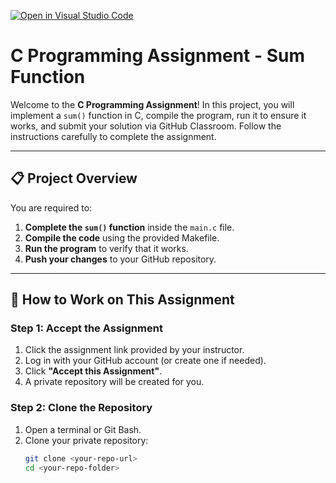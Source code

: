[![Open in Visual Studio Code](https://classroom.github.com/assets/open-in-vscode-2e0aaae1b6195c2367325f4f02e2d04e9abb55f0b24a779b69b11b9e10269abc.svg)](https://classroom.github.com/online_ide?assignment_repo_id=16718452&assignment_repo_type=AssignmentRepo)
# C Programming Assignment - Sum Function

Welcome to the **C Programming Assignment**! In this project, you will implement a `sum()` function in C, compile the program, run it to ensure it works, and submit your solution via GitHub Classroom. Follow the instructions carefully to complete the assignment.

---

## 📋 **Project Overview**

You are required to:
1. **Complete the `sum()` function** inside the `main.c` file.
2. **Compile the code** using the provided Makefile.
3. **Run the program** to verify that it works.
4. **Push your changes** to your GitHub repository.

---

## 🚀 **How to Work on This Assignment**

### **Step 1: Accept the Assignment**
1. Click the assignment link provided by your instructor.
2. Log in with your GitHub account (or create one if needed).
3. Click **"Accept this Assignment"**.
4. A private repository will be created for you.

### **Step 2: Clone the Repository**
1. Open a terminal or Git Bash.
2. Clone your private repository:
   ```bash
   git clone <your-repo-url>
   cd <your-repo-folder>

